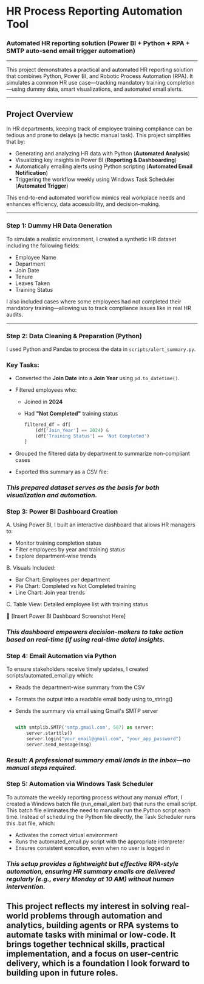 # HR Process Reporting Automation Tool 
### Automated HR reporting solution (Power BI + Python + RPA + SMTP auto-send email trigger automation)

---

This project demonstrates a practical and automated HR reporting solution that combines Python, Power BI, and Robotic Process Automation (RPA). It simulates a common HR use case—tracking mandatory training completion—using dummy data, smart visualizations, and automated email alerts.

---

## Project Overview

In HR departments, keeping track of employee training compliance can be tedious and prone to delays (a hectic manual task). This project simplifies that by:

- Generating and analyzing HR data with Python (**Automated Analysis**)
- Visualizing key insights in Power BI (**Reporting & Dashboarding**)
- Automatically emailing alerts using Python scripting  (**Automated Email Notification**) 
- Triggering the workflow weekly using Windows Task Scheduler  (**Automated Trigger**)

This end-to-end automated workflow mimics real workplace needs and enhances efficiency, data accessibility, and decision-making.

---

### Step 1: Dummy HR Data Generation

To simulate a realistic environment, I created a synthetic HR dataset including the following fields:

- Employee Name  
- Department  
- Join Date  
- Tenure  
- Leaves Taken  
- Training Status  

I also included cases where some employees had not completed their mandatory training—allowing us to track compliance issues like in real HR audits.

---

### Step 2: Data Cleaning & Preparation (Python)

I used Python and Pandas to process the data in `scripts/alert_summary.py`.

### Key Tasks:
- Converted the **Join Date** into a **Join Year** using `pd.to_datetime()`.
- Filtered employees who:
  - Joined in **2024**
  - Had **"Not Completed"** training status

    ```python
    filtered_df = df[
        (df['Join_Year'] == 2024) & 
        (df['Training Status'] == 'Not Completed')
    ]
    ```

- Grouped the filtered data by department to summarize non-compliant cases
- Exported this summary as a CSV file:

### *This prepared dataset serves as the basis for both visualization and automation.*

### Step 3: Power BI Dashboard Creation
A. Using Power BI, I built an interactive dashboard that allows HR managers to:

- Monitor training completion status
- Filter employees by year and training status
- Explore department-wise trends

B. Visuals Included:
- Bar Chart: Employees per department
- Pie Chart: Completed vs Not Completed training
- Line Chart: Join year trends

C. Table View: Detailed employee list with training status

📸 [Insert Power BI Dashboard Screenshot Here]

### *This dashboard empowers decision-makers to take action based on real-time (if using real-time data) insights.*


### Step 4: Email Automation via Python
To ensure stakeholders receive timely updates, I created scripts/automated_email.py which:

- Reads the department-wise summary from the CSV
- Formats the output into a readable email body using to_string()
- Sends the summary via email using Gmail's SMTP server

    ```python
    
    with smtplib.SMTP('smtp.gmail.com', 587) as server:
        server.starttls()
        server.login("your_email@gmail.com", "your_app_password")
        server.send_message(msg)
    ```

 ### *Result: A professional summary email lands in the inbox—no manual steps required.*

### Step 5: Automation via Windows Task Scheduler
To automate the weekly reporting process without any manual effort, I created a Windows batch file (run_email_alert.bat) that runs the email script. This batch file eliminates the need to manually run the Python script each time. Instead of scheduling the Python file directly, the Task Scheduler runs this .bat file, which:
- Activates the correct virtual environment
- Runs the automated_email.py script with the appropriate interpreter
- Ensures consistent execution, even when no user is logged in

### *This setup provides a lightweight but effective RPA-style automation, ensuring HR summary emails are delivered regularly (e.g., every Monday at 10 AM) without human intervention.*



## This project reflects my interest in solving real-world problems through automation and analytics, building agents or RPA systems to automate tasks with minimal or low-code. It brings together technical skills, practical implementation, and a focus on user-centric delivery, which is a foundation I look forward to building upon in future roles.
